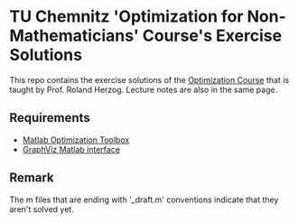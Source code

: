 # TU Chemnitz 'Optimization for Non-Mathematicians' Course's Exercise Solutions

This repo contains the exercise solutions of the [Optimization Course](https://www.tu-chemnitz.de/mathematik/part_dgl/teaching/WS2017_Optimierung_f%C3%BCr_Nichtmathematiker/index.en.php) that is taught by Prof. Roland Herzog. Lecture notes are also in the same page.

## Requirements

- [Matlab Optimization Toolbox](https://www.mathworks.com/products/optimization.html)
- [GraphViz Matlab interface](https://github.com/graphviz4matlab/graphviz4matlab)

## Remark

The m files that are ending with '_draft.m' conventions indicate that they aren't solved yet.